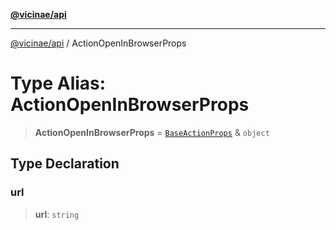 [**@vicinae/api**](../README.md)

***

[@vicinae/api](../README.md) / ActionOpenInBrowserProps

# Type Alias: ActionOpenInBrowserProps

> **ActionOpenInBrowserProps** = [`BaseActionProps`](BaseActionProps.md) & `object`

## Type Declaration

### url

> **url**: `string`
